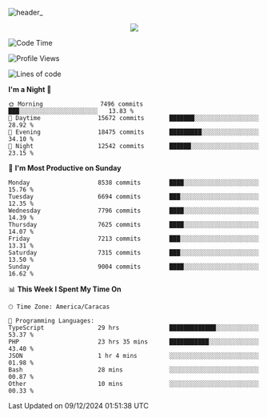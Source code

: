 ![header_](https://github.com/user-attachments/assets/4010d822-ccdc-4198-b608-18c773338d18)


<p align="center">
  <a href="http://www.github.com/thevacs">
    <img src="https://github-readme-streak-stats.herokuapp.com/?user=thevacs&stroke=ffffff&background=1c1917&ring=0891b2&fire=0891b2&currStreakNum=ffffff&currStreakLabel=0891b2&sideNums=ffffff&sideLabels=ffffff&dates=ffffff&hide_border=true" />
  </a>
</p>

<!--START_SECTION:waka-->
![Code Time](http://img.shields.io/badge/Code%20Time-3%2C215%20hrs%2022%20mins-blue)

![Profile Views](http://img.shields.io/badge/Profile%20Views-0-blue)

![Lines of code](https://img.shields.io/badge/From%20Hello%20World%20I%27ve%20Written-5.2%20million%20lines%20of%20code-blue)

**I'm a Night 🦉** 

```text
🌞 Morning                7496 commits        ███░░░░░░░░░░░░░░░░░░░░░░   13.83 % 
🌆 Daytime                15672 commits       ███████░░░░░░░░░░░░░░░░░░   28.92 % 
🌃 Evening                18475 commits       █████████░░░░░░░░░░░░░░░░   34.10 % 
🌙 Night                  12542 commits       ██████░░░░░░░░░░░░░░░░░░░   23.15 % 
```
📅 **I'm Most Productive on Sunday** 

```text
Monday                   8538 commits        ████░░░░░░░░░░░░░░░░░░░░░   15.76 % 
Tuesday                  6694 commits        ███░░░░░░░░░░░░░░░░░░░░░░   12.35 % 
Wednesday                7796 commits        ████░░░░░░░░░░░░░░░░░░░░░   14.39 % 
Thursday                 7625 commits        ████░░░░░░░░░░░░░░░░░░░░░   14.07 % 
Friday                   7213 commits        ███░░░░░░░░░░░░░░░░░░░░░░   13.31 % 
Saturday                 7315 commits        ███░░░░░░░░░░░░░░░░░░░░░░   13.50 % 
Sunday                   9004 commits        ████░░░░░░░░░░░░░░░░░░░░░   16.62 % 
```


📊 **This Week I Spent My Time On** 

```text
🕑︎ Time Zone: America/Caracas

💬 Programming Languages: 
TypeScript               29 hrs              █████████████░░░░░░░░░░░░   53.37 % 
PHP                      23 hrs 35 mins      ███████████░░░░░░░░░░░░░░   43.40 % 
JSON                     1 hr 4 mins         ░░░░░░░░░░░░░░░░░░░░░░░░░   01.98 % 
Bash                     28 mins             ░░░░░░░░░░░░░░░░░░░░░░░░░   00.87 % 
Other                    10 mins             ░░░░░░░░░░░░░░░░░░░░░░░░░   00.33 % 
```


 Last Updated on 09/12/2024 01:51:38 UTC
<!--END_SECTION:waka-->
